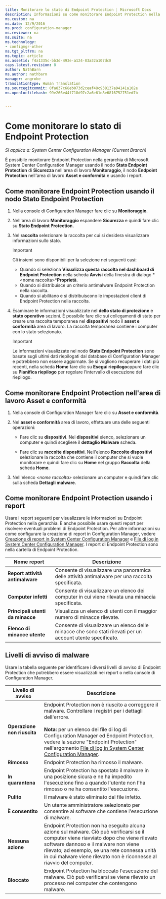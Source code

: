 ```yaml
---
title: Monitorare lo stato di Endpoint Protection | Microsoft Docs
description: Informazioni su come monitorare Endpoint Protection nella gerarchia di System Center Configuration Manager.
ms.custom: na
ms.date: 12/9/2016
ms.prod: configuration-manager
ms.reviewer: na
ms.suite: na
ms.technology:
- configmgr-other
ms.tgt_pltfrm: na
ms.topic: article
ms.assetid: f4a1335c-bb3d-493e-a124-83a32a107dc8
caps.latest.revision: 8
author: NathBarn
ms.author: nathbarn
manager: angrobe
translationtype: Human Translation
ms.sourcegitcommit: 0fa837c68eb073d2ceaf48c938137a94141a102e
ms.openlocfilehash: 99e266e44f718d97c2a6e61e8e6816752751ed7b


---
```

# <a name="how-to-monitor-endpoint-protection-status"></a>Come monitorare lo stato di Endpoint Protection

*Si applica a: System Center Configuration Manager (Current Branch)*

È possibile monitorare Endpoint Protection nella gerarchia di Microsoft System Center Configuration Manager usando il nodo **Stato Endpoint Protection** di **Sicurezza** nell'area di lavoro **Monitoraggio**, il nodo **Endpoint Protection** nell'area di lavoro **Asset e conformità** e usando i report.  

##  <a name="a-namebkmk1a-how-to-monitor-endpoint-protection-by-using-the-endpoint-protection-status-node"></a><a name="BKMK_1"></a> Come monitorare Endpoint Protection usando il nodo Stato Endpoint Protection  

1.  Nella console di Configuration Manager fare clic su **Monitoraggio**.  

2.  Nell'area di lavoro **Monitoraggio** espandere **Sicurezza** e quindi fare clic su **Stato Endpoint Protection**.  

3.  Nel **raccolta** selezionare la raccolta per cui si desidera visualizzare informazioni sullo stato.  

    > [!IMPORTANT]  
    >  Gli insiemi sono disponibili per la selezione nei seguenti casi:  
    >   
    >  -   Quando si seleziona **Visualizza questa raccolta nel dashboard di Endpoint Protection** nella scheda **Avvisi** della finestra di dialogo *<nome raccolta\>***Proprietà**.  
    > -   Quando si distribuisce un criterio antimalware Endpoint Protection nella raccolta.  
    > -   Quando si abilitano e si distribuiscono le impostazioni client di Endpoint Protection nella raccolta.  

4.  Esaminare le informazioni visualizzate nel **dello stato di protezione** e **stato operativo** sezioni. È possibile fare clic sui collegamenti di stato per creare una raccolta temporanea nel **dispositivi** nodo il **asset e conformità** area di lavoro. La raccolta temporanea contiene i computer con lo stato selezionato.  

    > [!IMPORTANT]  
    >  Le informazioni visualizzate nel nodo **Stato Endpoint Protection** sono basate sugli ultimi dati riepilogati dal database di Configuration Manager e potrebbero non essere aggiornate. Se si vogliono recuperare i dati più recenti, nella scheda **Home** fare clic su **Esegui riepilogo**oppure fare clic su **Pianifica riepilogo** per regolare l'intervallo di esecuzione del riepilogo.  

##  <a name="a-namebkmk2a-how-to-monitor-endpoint-protection-in-the-assets-and-compliance-workspace"></a><a name="BKMK_2"></a> Come monitorare Endpoint Protection nell'area di lavoro Asset e conformità  

1.  Nella console di Configuration Manager fare clic su **Asset e conformità**.  

2.  Nel **asset e conformità** area di lavoro, effettuare una delle seguenti operazioni:  

    -   Fare clic su **dispositivi**. Nel **dispositivi** elenco, selezionare un computer e quindi scegliere il **dettaglio Malware** scheda.  

    -   Fare clic su **raccolte dispositivi**. Nell'elenco **Raccolte dispositivi** selezionare la raccolta che contiene il computer che si vuole monitorare e quindi fare clic su **Home** nel gruppo **Raccolta** della scheda **Home**.  

3.  Nell'elenco *<nome raccolta\>* selezionare un computer e quindi fare clic sulla scheda **Dettagli malware**.  

##  <a name="a-namebkmk3a-how-to-monitor-endpoint-protection-by-using-reports"></a><a name="BKMK_3"></a> Come monitorare Endpoint Protection usando i report  
 Usare i report seguenti per visualizzare le informazioni su Endpoint Protection nella gerarchia. È anche possibile usare questi report per risolvere eventuali problemi di Endpoint Protection. Per altre informazioni su come configurare la creazione di report in Configuration Manager, vedere [Creazione di report in System Center Configuration Manager](../../core/servers/manage/reporting.md) e [File di log in System Center Configuration Manager](../../core/plan-design/hierarchy/log-files.md). I report di Endpoint Protection sono nella cartella di Endpoint Protection.  

|Nome report|Descrizione|  
|-----------------|-----------------|  
|**Report attività antimalware**|Consente di visualizzare una panoramica delle attività antimalware per una raccolta specificata.|  
|**Computer infetti**|Consente di visualizzare un elenco dei computer in cui viene rilevata una minaccia specificata.|  
|**Principali utenti da minacce**|Visualizza un elenco di utenti con il maggior numero di minacce rilevate.|  
|**Elenco di minacce utente**|Consente di visualizzare un elenco delle minacce che sono stati rilevati per un account utente specificato.|  

## <a name="malware-alert-levels"></a>Livelli di avviso di malware  
 Usare la tabella seguente per identificare i diversi livelli di avviso di Endpoint Protection che potrebbero essere visualizzati nei report o nella console di Configuration Manager.  

|Livello di avviso|Descrizione|  
|-----------------|-----------------|  
|**Operazione non riuscita**|Endpoint Protection non è riuscito a correggere il malware. Controllare i registri per i dettagli dell'errore.<br /><br /> **Nota:** per un elenco dei file di log di Configuration Manager ed Endpoint Protection, vedere la sezione "Endpoint Protection" nell'argomento [File di log in System Center Configuration Manager](../../core/plan-design/hierarchy/log-files.md).|  
|**Rimosso**|Endpoint Protection ha rimosso il malware.|  
|**In quarantena**|Endpoint Protection ha spostato il malware in una posizione sicura e ne ha impedito l'esecuzione fino a quando l'utente non l'ha rimosso o ne ha consentito l'esecuzione.|  
|**Pulito**|Il malware è stato eliminato dal file infetto.|  
|**È consentito**|Un utente amministratore selezionato per consentire al software che contiene l'esecuzione di malware.|  
|**Nessuna azione**|Endpoint Protection non ha eseguito alcuna azione sul malware. Ciò può verificarsi se il computer viene riavviato dopo che viene rilevato software dannoso e il malware non viene rilevato; ad esempio, se una rete connessa unità in cui malware viene rilevato non è riconnesse al riavvio del computer.|  
|**Bloccato**|Endpoint Protection ha bloccato l'esecuzione del malware. Ciò può verificarsi se viene rilevato un processo nel computer che contengono malware.|



<!--HONumber=Jan17_HO4-->



